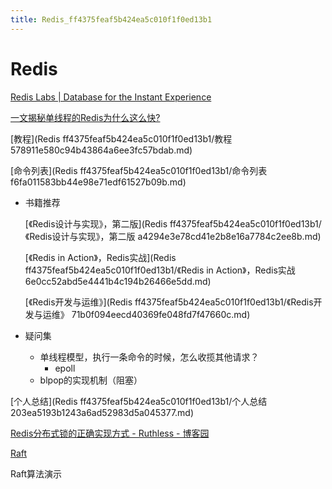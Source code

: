 ```yaml
---
title: Redis_ff4375feaf5b424ea5c010f1f0ed13b1
---
```


# Redis

[Redis Labs | Database for the Instant Experience](https://redislabs.com/)

[一文揭秘单线程的Redis为什么这么快?](https://zhuanlan.zhihu.com/p/57089960)

[教程](Redis ff4375feaf5b424ea5c010f1f0ed13b1/教程 578911e580c94b43864a6ee3fc57bdab.md)

[命令列表](Redis ff4375feaf5b424ea5c010f1f0ed13b1/命令列表 f6fa011583bb44e98e71edf61527b09b.md)

- 书籍推荐
    
    [《Redis设计与实现》，第二版](Redis ff4375feaf5b424ea5c010f1f0ed13b1/《Redis设计与实现》，第二版 a4294e3e78cd41e2b8e16a7784c2ee8b.md)
    
    [《Redis in Action》，Redis实战](Redis ff4375feaf5b424ea5c010f1f0ed13b1/《Redis in Action》，Redis实战 6e0cc52abd5e4441b4c194b26466e5dd.md)
    
    [《Redis开发与运维》](Redis ff4375feaf5b424ea5c010f1f0ed13b1/《Redis开发与运维》 71b0f094eecd40369fe048fd7f47660c.md)
    
- 疑问集
    - 单线程模型，执行一条命令的时候，怎么收揽其他请求？
        - epoll
    - blpop的实现机制（阻塞）

[个人总结](Redis ff4375feaf5b424ea5c010f1f0ed13b1/个人总结 203ea5193b1243a6ad52983d5a045377.md)

[Redis分布式锁的正确实现方式 - Ruthless - 博客园](https://www.cnblogs.com/linjiqin/p/8003838.html)

[Raft](http://thesecretlivesofdata.com/raft/)

Raft算法演示